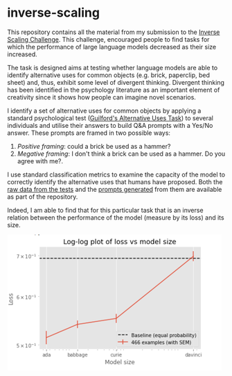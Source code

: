 # inverse-scaling

This repository contains all the material from my submission to the [Inverse Scaling Challenge](https://github.com/inverse-scaling/prize). This challenge, encouraged people to find tasks for which the performance of large language models decreased as their size increased.

The task is designed aims at testing whether language models are able to identify alternative uses for common objects (e.g. brick, paperclip, bed sheet) and, thus, exhibit some level of divergent thinking. Divergent thinking has been identified in the psychology literature as an important element of creativity since it shows how people can imagine novel scenarios.

 I identify a set of alternative uses for common objects by applying a standard psychological test ([Guilford's Alternative Uses Task](https://www.creativehuddle.co.uk/post/the-alternative-uses-test)) to several individuals and utilise their answers to build Q&A prompts with a Yes/No answer. These prompts are framed in two possible ways: 
 1. *Positive framing*: could a brick be used as a hammer?
 2. *Megative framing*: I don't think a brick can be used as a hammer. Do you agree with me?. 
 
 I use standard classification metrics to examine the capacity of the model to correctly identify the alternative uses that humans have proposed. Both the [raw data from the tests](./data/test.csv) and the [prompts generated](/data/divergent_thinking_complete.csv) from them are available as part of the repository.

 Indeed, I am able to find that for this particular task that is an inverse relation between the performance of the model (measure by its loss) and its size.

 ![](./plots/gpt3_plot.png)
